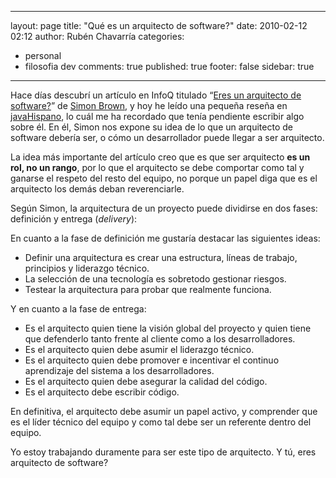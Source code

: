
---
layout: page
title: "Qu&eacute; es un arquitecto de software?"
date: 2010-02-12 02:12
author: Rubén Chavarría
categories: 
- personal
- filosofia dev
comments: true
published: true
footer: false
sidebar: true
---

Hace días descubrí un artículo en InfoQ titulado “<a href="http://www.infoq.com/articles/brown-are-you-a-software-architect">Eres un arquitecto de software?</a>” de <a href="http://www.infoq.com/author/Simon-Brown">Simon Brown</a>, y hoy he leído una pequeña reseña en <a href="http://www.javahispano.org/contenidos/es/que_es_un_arquitecto_de_sw/">javaHispano</a>, lo cuál me ha recordado que tenía pendiente escribir algo sobre él. En él, Simon nos expone su idea de lo que un arquitecto de software debería ser, o cómo un desarrollador puede llegar a ser arquitecto.

La idea más importante del artículo creo que es que ser arquitecto <strong>es un rol, no un rango</strong>, por lo que el arquitecto se debe comportar como tal y ganarse el respeto del resto del equipo, no porque un papel diga que es el arquitecto los demás deban reverenciarle.

Según Simon, la arquitectura de un proyecto puede dividirse en dos fases: definición y entrega (<em>delivery</em>):

En cuanto a la fase de definición me gustaría destacar las siguientes ideas:
<ul>
	<li>Definir una arquitectura es crear 	una estructura, líneas de trabajo, principios y liderazgo técnico.</li>
	<li>La selección de una tecnología 	es sobretodo gestionar riesgos.</li>
	<li>Testear la arquitectura para 	probar que realmente funciona.</li>
</ul>
Y en cuanto a la fase de entrega:
<ul>
	<li>Es el arquitecto quien tiene la 	visión global del proyecto y quien tiene que defenderlo tanto 	frente al cliente como a los desarrolladores.</li>
	<li>Es el arquitecto quien debe asumir 	el liderazgo técnico.</li>
	<li>Es el arquitecto quien debe 	promover e incentivar el continuo aprendizaje del sistema a los 	desarrolladores.</li>
	<li>Es el arquitecto quien debe 	asegurar la calidad del código.</li>
	<li>Es el arquitecto debe escribir 	código.</li>
</ul>
En definitiva, el arquitecto debe asumir un papel activo, y comprender que es el líder técnico del equipo y como tal debe ser un referente dentro del equipo.

Yo estoy trabajando duramente para ser este tipo de arquitecto. Y tú, eres arquitecto de software?